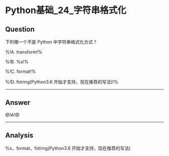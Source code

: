 # Python基础_24_字符串格式化

## Question
下列哪一个不是 Python 中字符串格式化方式？

%!A. transform!%

%!B. %s!%

%!C. format!%

%!D. fstring(Python3.6 开始才支持，现在推荐的写法)!%

----

## Answer
@!A!@

----

## Analysis

%s，format，fstring(Python3.6 开始才支持，现在推荐的写法)